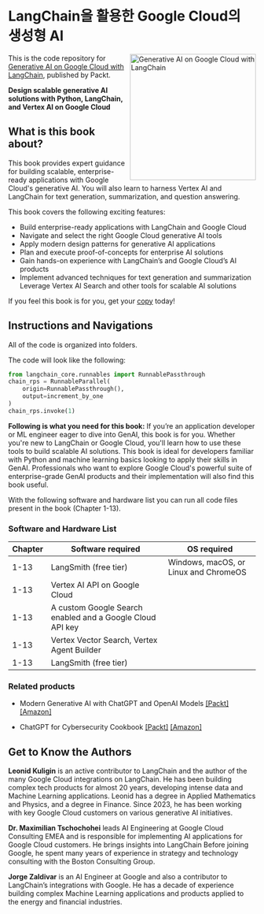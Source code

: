 # LangChain을 활용한 Google Cloud의 생성형 AI

<a href="https://www.packtpub.com/en-us/product/generative-ai-on-google-cloud-with-langchain-9781835889336"><img src="https://m.media-amazon.com/images/I/81C2ZcI-sdL._SL1500_.jpg" alt="Generative AI on Google Cloud with LangChain" height="256px" align="right"></a>

This is the code repository for [Generative AI on Google Cloud with LangChain](https://www.packtpub.com/en-us/product/generative-ai-on-google-cloud-with-langchain-9781835889336), published by Packt.

**Design scalable generative AI solutions with Python, LangChain, and Vertex AI on Google Cloud**


## What is this book about?

This book provides expert guidance for building scalable, enterprise-ready applications with Google Cloud's generative AI. You will also learn to harness Vertex AI and LangChain for text generation, summarization, and question answering.

This book covers the following exciting features: 
* Build enterprise-ready applications with LangChain and Google Cloud
* Navigate and select the right Google Cloud generative AI tools
* Apply modern design patterns for generative AI applications
* Plan and execute proof-of-concepts for enterprise AI solutions
* Gain hands-on experience with LangChain’s and Google Cloud’s AI products
* Implement advanced techniques for text generation and summarization
Leverage Vertex AI Search and other tools for scalable AI solutions

If you feel this book is for you, get your [copy](https://www.amazon.com/Generative-Google-Cloud-LangChain-generative/dp/B0DKT8DCRT/ref=sr_1_1?sr=8-1) today!


## Instructions and Navigations
All of the code is organized into folders.

The code will look like the following:
```python
from langchain_core.runnables import RunnablePassthrough
chain_rps = RunnableParallel(
    origin=RunnablePassthrough(),
    output=increment_by_one
)
chain_rps.invoke(1)
```

**Following is what you need for this book:**
If you’re an application developer or ML engineer eager to dive into GenAI, this book is for you. Whether you're new to LangChain or Google Cloud, you'll learn how to use these tools to build scalable AI solutions. This book is ideal for developers familiar with Python and machine learning basics looking to apply their skills in GenAI. Professionals who want to explore Google Cloud's powerful suite of enterprise-grade GenAI products and their implementation will also find this book useful.

With the following software and hardware list you can run all code files present in the book (Chapter 1-13).

### Software and Hardware List

| Chapter  | Software required                                                                    | OS required                        |
| -------- | -------------------------------------------------------------------------------------| -----------------------------------|
|  	1-13	   | LangSmith (free tier)                              | Windows, macOS, or Linux and ChromeOS |
|  	1-13	   | Vertex AI API on Google Cloud                              |  |
|  	1-13	   | A custom Google Search enabled and a Google Cloud API key                              |  |
|  	1-13	   | Vertex Vector Search, Vertex Agent Builder               |  |
|  	1-13	   | LangSmith (free tier)                 |  |


### Related products <Other books you may enjoy>  
* Modern Generative AI with ChatGPT and OpenAI Models  [[Packt]](https://www.packtpub.com/en-us/product/modern-generative-ai-with-chatgpt-and-openai-models-9781805123330) [[Amazon]](https://www.amazon.com/dp/1805123335)

* ChatGPT for Cybersecurity Cookbook [[Packt]](https://www.packtpub.com/en-us/product/chatgpt-for-cybersecurity-cookbook-9781805124047) [[Amazon]](https://www.amazon.com/dp/1805124048)
  
## Get to Know the Authors
**Leonid Kuligin** is an active contributor to LangChain and the author of the many Google Cloud integrations on LangChain. He has been building complex tech products for almost 20 years, developing intense data and Machine Learning applications. Leonid has a degree in Applied Mathematics and Physics, and a degree in Finance. Since 2023, he has been working with key Google Cloud customers on various generative AI initiatives.

**Dr. Maximilian Tschochohei** leads AI Engineering at Google Cloud Consulting EMEA and is responsible for implementing AI applications for Google Cloud customers. He brings insights into LangChain Before joining Google, he spent many years of experience in strategy and technology consulting with the Boston Consulting Group.

**Jorge Zaldivar** is an AI Engineer at Google and also a contributor to LangChain’s integrations with Google. He has a decade of experience building complex Machine Learning applications and products applied to the energy and financial industries.
